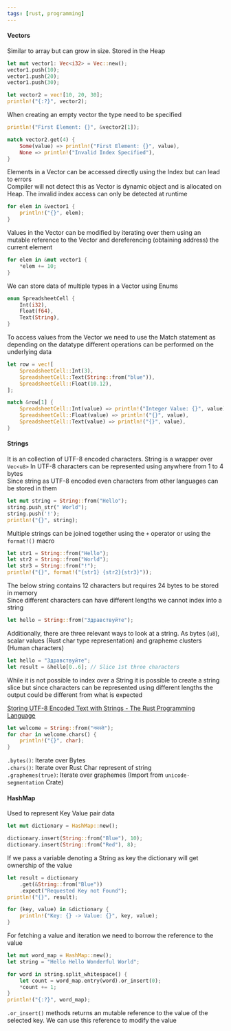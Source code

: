 ```yaml
---
tags: [rust, programming]
---
```


#### Vectors

Similar to array but can grow in size. Stored in the Heap

```rust
let mut vector1: Vec<i32> = Vec::new();
vector1.push(10);
vector1.push(20);
vector1.push(30);

let vector2 = vec![10, 20, 30];
println!("{:?}", vector2);
```

When creating an empty vector the type need to be specified

```rust
println!("First Element: {}", &vector2[1]);

match vector2.get(4) {
	Some(value) => println!("First Element: {}", value),
	None => println!("Invalid Index Specified"),
}
```

Elements in a Vector can be accessed directly using the Index but can lead to errors  
Compiler will not detect this as Vector is dynamic object and is allocated on Heap. The invalid index access can only be detected at runtime  

```rust
for elem in &vector1 {
	println!("{}", elem);
}
```

Values in the Vector can be modified by iterating over them using an mutable reference to the Vector and dereferencing (obtaining address) the current element

```rust
for elem in &mut vector1 {
	*elem += 10;
}
```

We can store data of multiple types in a Vector using Enums

```rust
enum SpreadsheetCell {
    Int(i32),
    Float(f64),
    Text(String),
}
```

To access values from the Vector we need to use the Match statement as depending on the datatype different operations can be performed on the underlying data

```rust
let row = vec![
	SpreadsheetCell::Int(3),
	SpreadsheetCell::Text(String::from("blue")),
	SpreadsheetCell::Float(10.12),
];

match &row[1] {
	SpreadsheetCell::Int(value) => println!("Integer Value: {}", value),
	SpreadsheetCell::Float(value) => println!("{}", value),
	SpreadsheetCell::Text(value) => println!("{}", value),
}
```


#### Strings

It is an collection of UTF-8 encoded characters. String is a wrapper over `Vec<u8>`
In UTF-8 characters can be represented using anywhere from 1 to 4 bytes  
Since string as UTF-8 encoded even characters from other languages can be stored in them

```rust
let mut string = String::from("Hello");
string.push_str(" World");
string.push('!');
println!("{}", string);
```

Multiple strings can be joined together using the `+` operator or using the `format!()` macro

```rust
let str1 = String::from("Hello");
let str2 = String::from("World");
let str3 = String::from("!");
println!("{}", format!("{str1} {str2}{str3}"));
```

The below string contains 12 characters but requires 24 bytes to be stored in memory  
Since different characters can have different lengths we cannot index into a string

```rust
let hello = String::from("Здравствуйте");
```

Additionally, there are three relevant ways to look at a string. As bytes (`u8`), scalar values (Rust char type representation) and grapheme clusters (Human characters)  

```rust
let hello = "Здравствуйте";
let result = &hello[0..6]; // Slice 1st three characters
```

While it is not possible to index over a String it is possible to create a string slice but since characters can be represented using different lengths the output could be different from what is expected

[Storing UTF-8 Encoded Text with Strings - The Rust Programming Language](https://doc.rust-lang.org/book/ch08-02-strings.html)

```rust
let welcome = String::from("नमस्ते");
for char in welcome.chars() {
	println!("{}", char);
}
```

`.bytes()`: Iterate over Bytes  
`.chars()`: Iterate over Rust Char represent of string  
`.graphemes(true)`: Iterate over graphemes (Import from `unicode-segmentation` Crate)

#### HashMap

Used to represent Key Value pair data

```rust
let mut dictionary = HashMap::new();

dictionary.insert(String::from("Blue"), 10);
dictionary.insert(String::from("Red"), 8);
```

If we pass a variable denoting a String as key the dictionary will get ownership of the value

```rust
let result = dictionary
	.get(&String::from("Blue"))
	.expect("Requested Key not Found");
println!("{}", result);

for (key, value) in &dictionary {
	println!("Key: {} -> Value: {}", key, value);
}
```

For fetching a value and iteration we need to borrow the reference to the value

```rust
let mut word_map = HashMap::new();
let string = "Hello Hello Wonderful World";

for word in string.split_whitespace() {
	let count = word_map.entry(word).or_insert(0);
	*count += 1;
}
println!("{:?}", word_map);
```

`.or_insert()` methods returns an mutable reference to the value of the selected key. We can use this reference to modify the value
